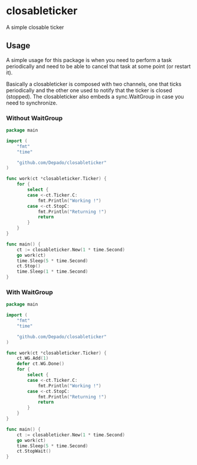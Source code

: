 # closableticker
A simple closable ticker

## Usage

A simple usage for this package is when you need to perform a task periodically
and need to be able to cancel that task at some point (or restart it).

Basically a closableticker is composed with two channels, one that ticks
periodically and the other one used to notify that the ticker is closed 
(stopped). The closableticker also embeds a sync.WaitGroup in case you need to
synchronize. 

### Without WaitGroup

```go
package main

import (
	"fmt"
	"time"

	"github.com/Depado/closableticker"
)

func work(ct *closableticker.Ticker) {
	for {
		select {
		case <-ct.Ticker.C:
			fmt.Println("Working !")
		case <-ct.StopC:
			fmt.Println("Returning !")
			return
		}
	}
}

func main() {
	ct := closableticker.New(1 * time.Second)
	go work(ct)
	time.Sleep(5 * time.Second)
	ct.Stop()
	time.Sleep(1 * time.Second)
}
```

###  With WaitGroup

```go
package main

import (
	"fmt"
	"time"

	"github.com/Depado/closableticker"
)

func work(ct *closableticker.Ticker) {
	ct.WG.Add(1)
	defer ct.WG.Done()
	for {
		select {
		case <-ct.Ticker.C:
			fmt.Println("Working !")
		case <-ct.StopC:
			fmt.Println("Returning !")
			return
		}
	}
}

func main() {
	ct := closableticker.New(1 * time.Second)
	go work(ct)
	time.Sleep(5 * time.Second)
	ct.StopWait()
}
```